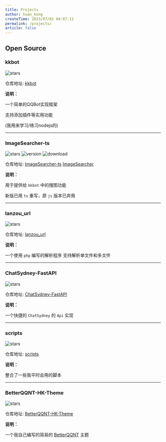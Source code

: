 ```yaml
---
title: Projects
author: huan_kong
createTime: 2023/07/01 04:07:11
permalink: /projects/
article: false
---
```


## Open Source

### kkbot

![stars](https://img.shields.io/github/stars/huankong233/kkbot?style=social)

仓库地址: [kkbot](https://github.com/huankong233/kkbot)

**说明：**

一个简单的QQBot实现框架

支持添加插件等实用功能

(我用来学习/练习nodejs的)

----

### ImageSearcher-ts

![stars](https://img.shields.io/github/stars/huankong233/ImageSearcher-ts?style=social)
![version](https://img.shields.io/npm/v/image_searcher?style=flat-square)
![download](https://img.shields.io/npm/dt/image_searcher?style=flat-square)

仓库地址: [ImageSearcher-ts](https://github.com/huankong233/ImageSearcher-ts) [ImageSearcher](https://github.com/huankong233/ImageSearcher)

**说明：**

用于提供给 `kkbot` 中的搜图功能

新版已用 `ts` 重写，原 `js` 版本已弃用

----

### lanzou_url

![stars](https://img.shields.io/github/stars/huankong233/lanzou_url?style=social)

仓库地址: [lanzou_url](https://github.com/huankong233/lanzou_url)

**说明：**

一个使用 `php` 编写的解析程序
支持解析单文件和多文件

----

### ChatSydney-FastAPI

![stars](https://img.shields.io/github/stars/huankong233/ChatSydney-FastAPI?style=social)

仓库地址: [ChatSydney-FastAPI](https://github.com/huankong233/ChatSydney-FastAPI)

**说明：**

一个快捷的 `ChatSydney` 的 `Api` 实现

----

### scripts

![stars](https://img.shields.io/github/stars/huankong233/scripts?style=social)

仓库地址: [scripts](https://github.com/huankong233/scripts)

**说明：**

整合了一些我平时会用的脚本

----

### BetterQQNT-HK-Theme

![stars](https://img.shields.io/github/stars/huankong233/BetterQQNT-HK-Theme?style=social)

仓库地址: [BetterQQNT-HK-Theme](https://github.com/huankong233/BetterQQNT-HK-Theme)

**说明：**

一个我自己编写的简易的 [BetterQQNT](https://github.com/mo-jinran/BetterQQNT) 主题

